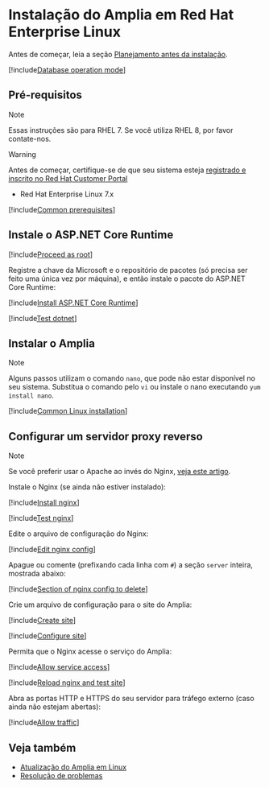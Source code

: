 ﻿# Instalação do Amplia em Red Hat Enterprise Linux

Antes de começar, leia a seção [Planejamento antes da instalação](../index.md#planning).

[!include[Database operation mode](../includes/database-mode.md)]

## Pré-requisitos

> [!NOTE]
> Essas instruções são para RHEL 7. Se você utiliza RHEL 8, por favor contate-nos.

> [!WARNING]
> Antes de começar, certifique-se de que seu sistema esteja [registrado e inscrito no Red Hat Customer Portal](https://access.redhat.com/solutions/253273)

* Red Hat Enterprise Linux 7.x

[!include[Common prerequisites](../includes/common-requisites.md)]

## Instale o ASP.NET Core Runtime

[!include[Proceed as root](includes/su.md)]

Registre a chave da Microsoft e o repositório de pacotes (só precisa ser feito uma única vez por máquina),
e então instale o pacote do ASP.NET Core Runtime:

[!include[Install ASP.NET Core Runtime](../../../../../includes/amplia/rhel/install-aspnetcore.md)]

[!include[Test dotnet](includes/test-dotnet.md)]

## Instalar o Amplia

> [!NOTE]
> Alguns passos utilizam o comando `nano`, que pode não estar disponível no seu sistema. Substitua o comando pelo
> `vi` ou instale o nano executando `yum install nano`.

[!include[Common Linux installation](includes/common-linux-install.md)]

## Configurar um servidor proxy reverso

> [!NOTE]
> Se você preferir usar o Apache ao invés do Nginx, [veja este artigo](https://docs.microsoft.com/pt-br/aspnet/core/host-and-deploy/linux-apache?view=aspnetcore-2.2#configure-apache).

Instale o Nginx (se ainda não estiver instalado):

[!include[Install nginx](../../../../../includes/amplia/rhel/install-nginx.md)]

[!include[Test nginx](includes/test-nginx.md)]

Edite o arquivo de configuração do Nginx:

[!include[Edit nginx config](../../../../../includes/amplia/rhel/edit-nginx-config.md)]

Apague ou comente (prefixando cada linha com `#`) a seção `server` inteira, mostrada abaixo:

[!include[Section of nginx config to delete](../../../../../includes/amplia/rhel/nginx-config-to-delete.md)]

Crie um arquivo de configuração para o site do Amplia:

[!include[Create site](../../../../../includes/amplia/rhel/create-site.md)]

[!include[Configure site](includes/configure-site.md)]

Permita que o Nginx acesse o serviço do Amplia:

[!include[Allow service access](../../../../../includes/amplia/centos/allow-service-access.md)]

[!include[Reload nginx and test site](includes/reload-and-test.md)]

Abra as portas HTTP e HTTPS do seu servidor para tráfego externo (caso ainda não estejam abertas):

[!include[Allow traffic](../../../../../includes/amplia/centos/allow-http.md)]

## Veja também

* [Atualização do Amplia em Linux](update.md)
* [Resolução de problemas](troubleshoot/index.md)
